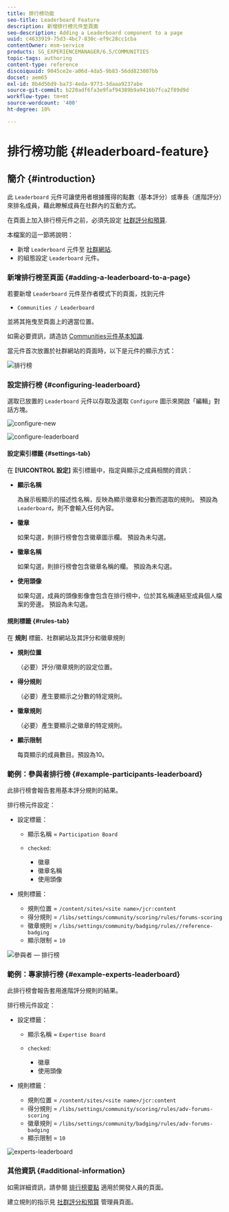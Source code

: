 ```yaml
---
title: 排行榜功能
seo-title: Leaderboard Feature
description: 新增排行榜元件至頁面
seo-description: Adding a Leaderboard component to a page
uuid: c4633919-75d3-4bc7-830c-ef9c28cc1cba
contentOwner: msm-service
products: SG_EXPERIENCEMANAGER/6.5/COMMUNITIES
topic-tags: authoring
content-type: reference
discoiquuid: 9045ce2e-a06d-4da5-9b83-56dd823007bb
docset: aem65
exl-id: 8b4d56d9-ba73-4eda-9773-3daaa9237abe
source-git-commit: b220adf6fa3e9faf94389b9a9416b7fca2f89d9d
workflow-type: tm+mt
source-wordcount: '400'
ht-degree: 10%

---
```


# 排行榜功能 {#leaderboard-feature}

## 簡介 {#introduction}

此 `Leaderboard` 元件可讓使用者根據獲得的點數（基本評分）或專長（進階評分）來排名成員，藉此瞭解成員在社群內的互動方式。

在頁面上加入排行榜元件之前，必須先設定 [社群評分和預算](/help/communities/implementing-scoring.md).

本檔案的這一節將說明：

* 新增 `Leaderboard` 元件至 [社群網站](/help/communities/overview.md#community-sites).
* 的組態設定 `Leaderboard` 元件。

### 新增排行榜至頁面 {#adding-a-leaderboard-to-a-page}

若要新增 `Leaderboard` 元件至作者模式下的頁面，找到元件

* `Communities / Leaderboard`

並將其拖曳至頁面上的適當位置。

如需必要資訊，請造訪 [Communities元件基本知識](/help/communities/basics.md).

當元件首次放置於社群網站的頁面時，以下是元件的顯示方式：

![排行榜](assets/leaderboard.png)

### 設定排行榜 {#configuring-leaderboard}

選取已放置的 `Leaderboard` 元件以存取及選取 `Configure` 圖示來開啟「編輯」對話方塊。

![configure-new](assets/configure-new.png)

![configure-leaderboard](assets/configure-leaderboard.png)

#### 設定索引標籤 {#settings-tab}

在 **[!UICONTROL 設定]** 索引標籤中，指定與顯示之成員相關的資訊：

* **顯示名稱**

   為展示板顯示的描述性名稱，反映為顯示徽章和分數而選取的規則。
預設為 `Leaderboard`，則不會輸入任何內容。

* **徽章**

   如果勾選，則排行榜會包含徽章圖示欄。
預設為未勾選。

* **徽章名稱**

   如果勾選，則排行榜會包含徽章名稱的欄。
預設為未勾選。

* **使用頭像**

   如果勾選，成員的頭像影像會包含在排行榜中，位於其名稱連結至成員個人檔案的旁邊。
預設為未勾選。

#### 規則標籤 {#rules-tab}

在 **規則** 標籤、社群網站及其評分和徽章規則

* **規則位置**

   （必要）評分/徽章規則的設定位置。

* **得分規則**

   （必要）產生要顯示之分數的特定規則。

* **徽章規則**

   （必要）產生要顯示之徽章的特定規則。

* **顯示限制**

   每頁顯示的成員數目。預設為10。

### 範例：參與者排行榜 {#example-participants-leaderboard}

此排行榜會報告套用基本評分規則的結果。

排行榜元件設定：

* 設定標籤：

   * 顯示名稱 = `Participation Board`
   * `checked`:

      * 徽章
      * 徽章名稱
      * 使用頭像

* 規則標籤：

   * 規則位置 = `/content/sites/<site name>/jcr:content`
   * 得分規則 = `/libs/settings/community/scoring/rules/forums-scoring`
   * 徽章規則 = `/libs/settings/community/badging/rules//reference-badging`
   * 顯示限制 = `10`

![參與者 — 排行榜](assets/participants-leaderboard.png)

### 範例：專家排行榜 {#example-experts-leaderboard}

此排行榜會報告套用進階評分規則的結果。

排行榜元件設定：

* 設定標籤：

   * 顯示名稱 = `Expertise Board`
   * `checked`:

      * 徽章
      * 使用頭像

* 規則標籤：

   * 規則位置 = `/content/sites/<site name>/jcr:content`
   * 得分規則 = `/libs/settings/community/scoring/rules/adv-forums-scoring`
   * 徽章規則 = `/libs/settings/community/badging/rules/adv-forums-badging`
   * 顯示限制 = `10`

![experts-leaderboard](assets/experts-leaderboard.png)

### 其他資訊 {#additional-information}

如需詳細資訊，請參閱 [排行榜要點](/help/communities/leaderboard.md) 適用於開發人員的頁面。

建立規則的指示見 [社群評分和預算](/help/communities/implementing-scoring.md) 管理員頁面。
